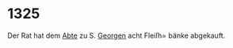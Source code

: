 # 1325

Der Rat hat dem [Abte](../../register/worte/abte.md) zu S. [Georgen](../../register/worte/georgen.md) acht Fleiſh=
bänke abgekauft.
